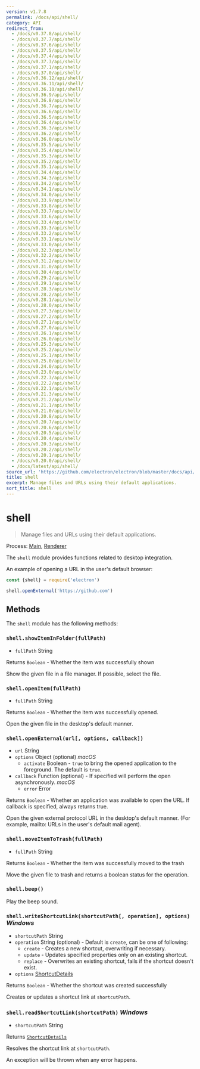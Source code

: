 ```yaml
---
version: v1.7.8
permalink: /docs/api/shell/
category: API
redirect_from:
  - /docs/v0.37.8/api/shell/
  - /docs/v0.37.7/api/shell/
  - /docs/v0.37.6/api/shell/
  - /docs/v0.37.5/api/shell/
  - /docs/v0.37.4/api/shell/
  - /docs/v0.37.3/api/shell/
  - /docs/v0.37.1/api/shell/
  - /docs/v0.37.0/api/shell/
  - /docs/v0.36.12/api/shell/
  - /docs/v0.36.11/api/shell/
  - /docs/v0.36.10/api/shell/
  - /docs/v0.36.9/api/shell/
  - /docs/v0.36.8/api/shell/
  - /docs/v0.36.7/api/shell/
  - /docs/v0.36.6/api/shell/
  - /docs/v0.36.5/api/shell/
  - /docs/v0.36.4/api/shell/
  - /docs/v0.36.3/api/shell/
  - /docs/v0.36.2/api/shell/
  - /docs/v0.36.0/api/shell/
  - /docs/v0.35.5/api/shell/
  - /docs/v0.35.4/api/shell/
  - /docs/v0.35.3/api/shell/
  - /docs/v0.35.2/api/shell/
  - /docs/v0.35.1/api/shell/
  - /docs/v0.34.4/api/shell/
  - /docs/v0.34.3/api/shell/
  - /docs/v0.34.2/api/shell/
  - /docs/v0.34.1/api/shell/
  - /docs/v0.34.0/api/shell/
  - /docs/v0.33.9/api/shell/
  - /docs/v0.33.8/api/shell/
  - /docs/v0.33.7/api/shell/
  - /docs/v0.33.6/api/shell/
  - /docs/v0.33.4/api/shell/
  - /docs/v0.33.3/api/shell/
  - /docs/v0.33.2/api/shell/
  - /docs/v0.33.1/api/shell/
  - /docs/v0.33.0/api/shell/
  - /docs/v0.32.3/api/shell/
  - /docs/v0.32.2/api/shell/
  - /docs/v0.31.2/api/shell/
  - /docs/v0.31.0/api/shell/
  - /docs/v0.30.4/api/shell/
  - /docs/v0.29.2/api/shell/
  - /docs/v0.29.1/api/shell/
  - /docs/v0.28.3/api/shell/
  - /docs/v0.28.2/api/shell/
  - /docs/v0.28.1/api/shell/
  - /docs/v0.28.0/api/shell/
  - /docs/v0.27.3/api/shell/
  - /docs/v0.27.2/api/shell/
  - /docs/v0.27.1/api/shell/
  - /docs/v0.27.0/api/shell/
  - /docs/v0.26.1/api/shell/
  - /docs/v0.26.0/api/shell/
  - /docs/v0.25.3/api/shell/
  - /docs/v0.25.2/api/shell/
  - /docs/v0.25.1/api/shell/
  - /docs/v0.25.0/api/shell/
  - /docs/v0.24.0/api/shell/
  - /docs/v0.23.0/api/shell/
  - /docs/v0.22.3/api/shell/
  - /docs/v0.22.2/api/shell/
  - /docs/v0.22.1/api/shell/
  - /docs/v0.21.3/api/shell/
  - /docs/v0.21.2/api/shell/
  - /docs/v0.21.1/api/shell/
  - /docs/v0.21.0/api/shell/
  - /docs/v0.20.8/api/shell/
  - /docs/v0.20.7/api/shell/
  - /docs/v0.20.6/api/shell/
  - /docs/v0.20.5/api/shell/
  - /docs/v0.20.4/api/shell/
  - /docs/v0.20.3/api/shell/
  - /docs/v0.20.2/api/shell/
  - /docs/v0.20.1/api/shell/
  - /docs/v0.20.0/api/shell/
  - /docs/latest/api/shell/
source_url: 'https://github.com/electron/electron/blob/master/docs/api/shell.md'
title: shell
excerpt: Manage files and URLs using their default applications.
sort_title: shell
---
```




<!--


                                      ::::
                                    :o+//+o:
                                    +o    oo-
                                    :o+//oo/+o/
                                      -::-   -oo:
                                               /s/
                      -::::::::-                :s/  :::--
                  :+oo+////////+:        -:/+oo/ :s:-///++oo+:
                /o+:                -/+oo+/:-     +o-      -:+o:
               /s:              -:+o+/:           -o+         :s/
              -s/            -/oo/:                /s-         +s-
              -s/         -/oo/-                   -s/         /s-
               oo       :+o/-                       oo         oo
               -s/    :oo/                          /s-       /s-
                :s/ :oo:              -::-          /s-      /s:
                  -+o/               /ssss/         :s:    -+o-
                 :o+--               /ssss/         :s:   :o+-
                :s/  +o:              -::-          /s-   --
               -s/    :+o/-                         /s-
               oo       -+o+-                       oo
              -s/         -/oo/-                   -s/
             -+soo+:         -/oo/:                /s-      /oooo+-
             o+   :s:           -:+o+/:-          -o+      /s:  -oo
             oo:--/s:       ::      -:+oo+/:-     -/-      /s/--:o+
              :+++/-        :s:          -:/+ooo++//////++oo//+o+:
                             /s:                --::::::--
                              /s/              /s-
                               :oo:          :oo:
                                 /oo/-    -/oo/
                                   -/+oooo+/-





                   _______  _______  _______  _______  __
                  |       ||       ||       ||       ||  |
                  |  _____||_     _||   _   ||    _  ||  |
                  | |_____   |   |  |  | |  ||   |_| ||  |
                  |_____  |  |   |  |  |_|  ||    ___||__|
                   _____| |  |   |  |       ||   |     __
                  |_______|  |___|  |_______||___|    |__|


    This file is generated automatically, so it should not be edited.

    To make changes, head over to the electron/electron repository:

    https://github.com/electron/electron/blob/master/docs/api/shell.md

    Thanks!

-->
# shell

> Manage files and URLs using their default applications.

Process: [Main]({{site.baseurl}}/docs/glossary#main-process), [Renderer]({{site.baseurl}}/docs/glossary#renderer-process)

The `shell` module provides functions related to desktop integration.

An example of opening a URL in the user's default browser:

```javascript
const {shell} = require('electron')

shell.openExternal('https://github.com')
```

## Methods

The `shell` module has the following methods:

### `shell.showItemInFolder(fullPath)`

*   `fullPath` String

Returns `Boolean` - Whether the item was successfully shown

Show the given file in a file manager. If possible, select the file.

### `shell.openItem(fullPath)`

*   `fullPath` String

Returns `Boolean` - Whether the item was successfully opened.

Open the given file in the desktop's default manner.

### `shell.openExternal(url[, options, callback])`

*   `url` String
*   `options` Object (optional) _macOS_
    *   `activate` Boolean - `true` to bring the opened application to the foreground. The default is `true`.
*   `callback` Function (optional) - If specified will perform the open asynchronously. _macOS_
    *   `error` Error

Returns `Boolean` - Whether an application was available to open the URL. If callback is specified, always returns true.

Open the given external protocol URL in the desktop's default manner. (For example, mailto: URLs in the user's default mail agent).

### `shell.moveItemToTrash(fullPath)`

*   `fullPath` String

Returns `Boolean` - Whether the item was successfully moved to the trash

Move the given file to trash and returns a boolean status for the operation.

### `shell.beep()`

Play the beep sound.

### `shell.writeShortcutLink(shortcutPath[, operation], options)` _Windows_

*   `shortcutPath` String
*   `operation` String (optional) - Default is `create`, can be one of following:
    *   `create` - Creates a new shortcut, overwriting if necessary.
    *   `update` - Updates specified properties only on an existing shortcut.
    *   `replace` - Overwrites an existing shortcut, fails if the shortcut doesn't exist.
*   `options` [ShortcutDetails]({{site.baseurl}}/docs/api/structures/shortcut-details)

Returns `Boolean` - Whether the shortcut was created successfully

Creates or updates a shortcut link at `shortcutPath`.

### `shell.readShortcutLink(shortcutPath)` _Windows_

*   `shortcutPath` String

Returns [`ShortcutDetails`]({{site.baseurl}}/docs/api/structures/shortcut-details)

Resolves the shortcut link at `shortcutPath`.

An exception will be thrown when any error happens.
